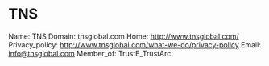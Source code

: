 
# TNS

Name: TNS
Domain: tnsglobal.com
Home: http://www.tnsglobal.com/
Privacy_policy: http://www.tnsglobal.com/what-we-do/privacy-policy
Email: info@tnsglobal.com
Member_of: TrustE_TrustArc
